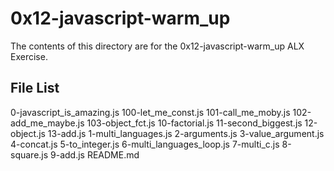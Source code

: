 # 0x12-javascript-warm_up

The contents of this directory are for the 0x12-javascript-warm_up ALX Exercise.

## File List

0-javascript_is_amazing.js
100-let_me_const.js
101-call_me_moby.js
102-add_me_maybe.js
103-object_fct.js
10-factorial.js
11-second_biggest.js
12-object.js
13-add.js
1-multi_languages.js
2-arguments.js
3-value_argument.js
4-concat.js
5-to_integer.js
6-multi_languages_loop.js
7-multi_c.js
8-square.js
9-add.js
README.md
